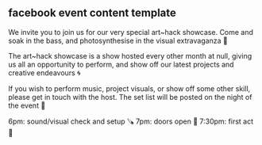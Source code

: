 ## facebook event content template
We invite you to join us for our very special art~hack showcase. Come and soak in the bass, and photosynthesise in the visual extravaganza 🌻

The art~hack showcase is a show hosted every other month at null, giving us all an opportunity to perform, and show off our latest projects and creative endeavours 🌀

If you wish to perform music, project visuals, or show off some other skill, please get in touch with the host. The set list will be posted on the night of the event 🎷

6pm: sound/visual check and setup 🪚
7pm: doors open 🚪
7:30pm: first act 🤹

